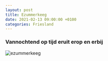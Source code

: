 ```yaml
---
layout: post
title: Ezummerkeeg
date: 2021-02-13 09:00:00 +0100
categories: Friesland
---
```


### Vannochtend op tijd eruit erop en erbij
![ezummerkeeg](https://prisse.net/ezummerkeeg.jpg)
